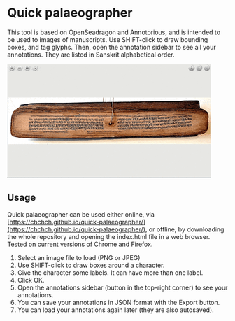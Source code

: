 # Quick palaeographer

This tool is based on OpenSeadragon and Annotorious, and is intended to be used to images of manuscripts. Use SHIFT-click to draw bounding boxes, and tag glyphs. Then, open the annotation sidebar to see all your annotations. They are listed in Sanskrit alphabetical order.

![demo](demo.gif "demo")

## Usage

Quick palaeographer can be used either online, via [https://chchch.github.io/quick-palaeographer/](https://chchch.github.io/quick-palaeographer/), or offline, by downloading the whole repository and opening the index.html file in a web browser. Tested on current versions of Chrome and Firefox.

1. Select an image file to load (PNG or JPEG)
2. Use SHIFT-click to draw boxes around a character.
3. Give the character some labels. It can have more than one label.
4. Click OK.
5. Open the annotations sidebar (button in the top-right corner) to see your annotations.
6. You can save your annotations in JSON format with the Export button.
7. You can load your annotations again later (they are also autosaved).
